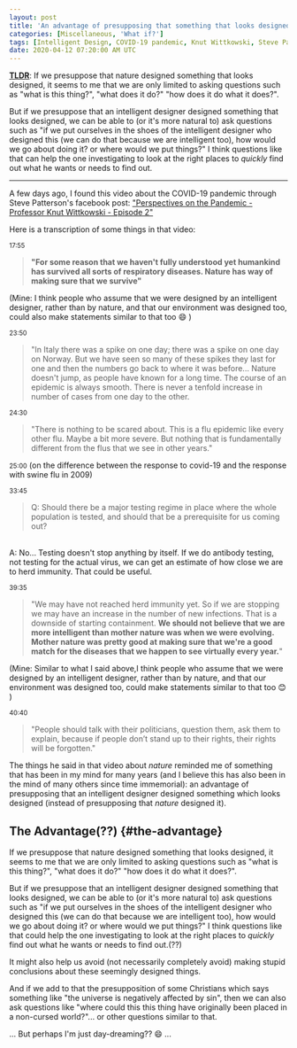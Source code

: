 ```yaml
---
layout: post
title: 'An advantage of presupposing that something that looks designed was designed by an intelligent designer(??)'
categories: [Miscellaneous, 'What if?']
tags: [Intelligent Design, COVID-19 pandemic, Knut Wittkowski, Steve Patterson]
date: 2020-04-12 07:20:00 AM UTC
---
```


<!-- April 12, 2020 03:20:00 PM Philippine Time -->

**[TLDR](#the-advantage)**: 
If we presuppose that nature designed something that looks designed, it seems to me that we are only limited to asking questions such as "what is this thing?", "what does it do?" "how does it do what it does?".

But if we presuppose that an intelligent designer designed something that looks designed, we can be able to (or it's more natural to) ask questions such as "if we put ourselves in the shoes of the intelligent designer who designed this (we can do that because we are intelligent too), how would we go about doing it? or where would we put things?" I think questions like that can help the one investigating to look at the right places to _quickly_ find out what he wants or needs to find out.


<!--more-->

----------

A few days ago, I found this video about the COVID-19 pandemic through Steve Patterson's facebook post: ["Perspectives on the Pandemic - Professor Knut Wittkowski - Episode 2"](https://www.youtube.com/watch?v=lGC5sGdz4kg)

Here is a transcription of some things in that video:

<small>17:55</small>
> **"For some reason that we haven't fully understood yet humankind has survived all sorts of respiratory diseases. Nature has way of making sure that we survive"**

(Mine: 
I think people who assume that we were designed by an intelligent designer, rather than by nature, and that our environment was designed too, could also make statements similar to that too :smile: )

<small>23:50</small>
> "In Italy there was a spike on one day; there was a spike on one day on Norway. But we have seen so many of these spikes they last for one and then the numbers go back to where it was before... Nature doesn't jump, as people have known for a long time. The course of an epidemic is always smooth. There is never a tenfold increase in number of cases from one day to the other.


<small>24:30</small>
> "There is nothing to be scared about. This is a flu epidemic like every other flu. Maybe a bit more severe. But nothing that is fundamentally different from the flus that we see in other years."


<small>25:00</small>
(on the difference between the response to covid-19 and the response with swine flu in 2009)

<small>33:45</small>
> Q: Should there be a major testing regime in place where the whole population is tested, and should that be a prerequisite for us coming out?
<br />
A: No... Testing doesn't stop anything by itself. If we do antibody testing, not testing for the actual virus, we can get an estimate of how close we are to herd immunity. That could be useful. 

<small>39:35</small>
> "We may have not reached herd immunity yet. So if we are stopping we may have an increase in the number of new infections. That is a downside of starting containment. **We should not believe that we are more intelligent than mother nature was when we were evolving. Mother nature was pretty good at making sure that we're a good match for the diseases that we happen to see virtually every year.**"

(Mine: Similar to what I said above,I think people who assume that we were designed by an intelligent designer, rather than by nature, and that our environment was designed too, could make statements similar to that too :blush: )
	
<small>40:40</small>
> "People should talk with their politicians, question them, ask them to explain, because if people don’t stand up to their rights, their rights will be forgotten."

The things he said in that video about _nature_ reminded me of something that has been in my mind for many years (and I believe this has also been in the mind of many others since time immemorial): an advantage of presupposing that an intelligent designer designed something which looks designed (instead of presupposing that _nature_ designed it).

## The Advantage(??) {#the-advantage}

If we presuppose that nature designed something that looks designed, it seems to me that we are only limited to asking questions such as "what is this thing?", "what does it do?" "how does it do what it does?".

But if we presuppose that an intelligent designer designed something that looks designed, we can be able to (or it's more natural to) ask questions such as "if we put ourselves in the shoes of the intelligent designer who designed this (we can do that because we are intelligent too), how would we go about doing it? or where would we put things?" I think questions like that could help the one investigating to look at the right places to _quickly_ find out what he wants or needs to find out.(??)

It might also help us avoid (not necessarily completely avoid) making stupid conclusions about these seemingly designed things.

And if we add to that the presupposition of some Christians which says something like "the universe is negatively affected by sin", then we can also ask questions like "where could this this thing have originally been placed in a non-cursed world?"... or other questions similar to that.

... But perhaps I'm just day-dreaming?? :smile: ...
